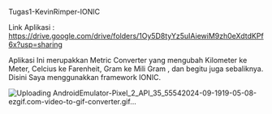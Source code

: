 Tugas1-KevinRimper-IONIC


Link Aplikasi : https://drive.google.com/drive/folders/1Oy5D8tyYz5uIAiewiM9zh0eXdtdKPf6x?usp=sharing

Aplikasi Ini merupakkan Metric Converter yang mengubah Kilometer ke Meter, Celcius ke Farenheit, Gram ke Mili Gram , dan begitu juga sebaliknya. Disini Saya menggunakkan framework IONIC.

![Uploading AndroidEmulator-Pixel_2_API_35_55542024-09-1919-05-08-ezgif.com-video-to-gif-converter.gif…]()
